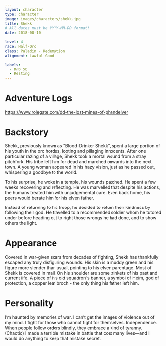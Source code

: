 ```yaml
---
layout: character
type: character
image: images/characters/shekk.jpg
title: Shekk
# All dates must be YYYY-MM-DD format!
date: 2018-08-10

level: 4
race: Half-Orc
class: Paladin - Redemption
alignment: Lawful Good

labels:
  - DnD 5E
  - Resting
---
```


# Adventure Logs
https://www.rolegate.com/dd-the-lost-mines-of-phandelver

# Backstory
Shekk, previously known as "Blood-Drinker Shekk", spent a large portion of his youth in the orc hordes, looting and pillaging innocents. After one particular razing of a village, Shekk took a mortal wound from a stray pitchfork. His tribe left him for dead and marched onwards into the next town.
A young woman appeared in his hazy vision, just as he passed out, whispering a goodbye to the world.

To his surprise, he woke in a temple, his wounds patched. He spent a few weeks recovering and reflecting. He was marvelled that despite his actions, the humans treated him with unjudgemental care. Even back home, his peers would berate him for his elven father.

Instead of returning to his troop, he decided to return their kindness by following their god. He travelled to a recommended soldier whom he tutored under before heading out to right those wrongs he had done, and to show others the light.

# Appearance
Covered in war-given scars from decades of fighting, Shekk has thankfully escaped any truly disfiguring wounds. His skin is a muddy green and his figure more slender than usual, pointing to his elven parentage. 
Most of Shekk is covered in mail. On his shoulder are some trinkets of his past and current life. A piece of his old squadron's banner, a symbol of Helm, god of protection, a copper leaf broch - the only thing his father left him.

# Personality
I’m haunted by memories of war. I can’t get the images of violence out of my mind.
I fight for those who cannot fight for themselves.
Independence. When people follow orders blindly, they embrace a kind of tyranny. (Chaotic)
I made a terrible mistake in battle that cost many lives—and I would do anything to keep that mistake secret.
